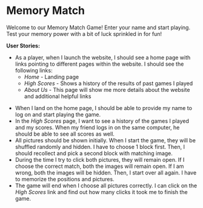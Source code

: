 # Memory Match #
Welcome to our Memory Match Game! Enter your name and start playing. Test your memory power with a bit of luck sprinkled in for fun!

**User Stories:**

* As a player, when I launch the website, I should see a home page with links pointing to different pages within the website. I should see the following links:
    - *Home* - Landing page 
    - *High Scores* - Shows a history of the results of past games I played
    - *About Us* - This page will show me more details about the website and additional helpful links

- When I land on the home page, I should be able to provide my name to log on and start playing the game.
- In the *High Scores* page, I want to see a history of the games I played and my scores. When my friend logs in on the same computer, he should be able to see all scores as well. 
- All pictures should be shown initially. When I start the game, they will be shuffled randomly and hidden. I have to choose 1 block first. Then, I should recollect and pick a second block with matching image. 
- During the time I try to click both pictures, they will remain open. If I choose the correct match, both the images will remain open. If I am wrong, both the images will be hidden. Then, I start over all again. I have to memorize the positions and pictures.
- The game will end when I choose all pictures correctly. I can click on the *High Scores* link and find out how many clicks it took me to finish the game.
